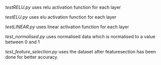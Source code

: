 

*testRELU.py* uses relu activation function for each layer

*testELU.py* uses elu activation function for each layer

*testLINEAR.py* uses linear activation function for each layer

*test_normalised.py* uses normalised data which is normalised to a value between 0 and 1

*test_feature_selection.py* uses the dataset after featuresection has been done for better accuracy.
